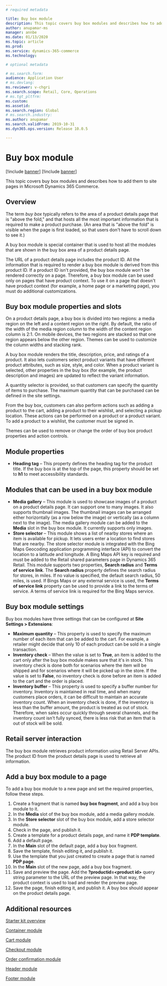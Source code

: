 ```yaml
---
# required metadata

title: Buy box module
description: This topic covers buy box modules and describes how to add them to site pages in Microsoft Dynamics 365 Commerce.
author: anupamar-ms
manager: annbe
ms.date: 01/13/2020
ms.topic: article
ms.prod: 
ms.service: dynamics-365-commerce
ms.technology: 

# optional metadata

# ms.search.form: 
audience: Application User
# ms.devlang: 
ms.reviewer: v-chgri
ms.search.scope: Retail, Core, Operations
# ms.tgt_pltfrm: 
ms.custom: 
ms.assetid: 
ms.search.region: Global
# ms.search.industry: 
ms.author: anupamar
ms.search.validFrom: 2019-10-31
ms.dyn365.ops.version: Release 10.0.5

---
```


# Buy box module

[!include [banner](includes/preview-banner.md)]
[!include [banner](includes/banner.md)]

This topic covers buy box modules and describes how to add them to site pages in Microsoft Dynamics 365 Commerce.

## Overview

The term *buy box* typically refers to the area of a product details page that is "above the fold," and that hosts all the most important information that is required to make a product purchase. (An area that is "above the fold" is visible when the page is first loaded, so that users don't have to scroll down to see it.)

A buy box module is special container that is used to host all the modules that are shown in the buy box area of a product details page.

The URL of a product details page includes the product ID. All the information that is required to render a buy box module is derived from this product ID. If a product ID isn't provided, the buy box module won't be rendered correctly on a page. Therefore, a buy box module can be used only on pages that have product context. To use it on a page that doesn't have product context (for example, a home page or a marketing page), you must do additional customizations.

## Buy box module properties and slots 

On a product details page, a buy box is divided into two regions: a media region on the left and a content region on the right. By default, the ratio of the width of the media region column to the width of the content region column is 2:1. On mobile devices, the two regions are stacked so that one region appears below the other region. Themes can be used to customize the column widths and stacking rank.

A buy box module renders the title, description, price, and ratings of a product. It also lets customers select product variants that have different product attributes, such as size, style, and color. When a product variant is selected, other properties in the buy box (for example, the product description and images) are updated to reflect the variant information. 

A quantity selector is provided, so that customers can specify the quantity of items to purchase. The maximum quantity that can be purchased can be defined in the site settings.
 
From the buy box, customers can also perform actions such as adding a product to the cart, adding a product to their wishlist, and selecting a pickup location. These actions can be performed on a product or a product variant. To add a product to a wishlist, the customer must be signed in.

Themes can be used to remove or change the order of buy box product properties and action controls. 

## Module properties

- **Heading tag** – This property defines the heading tag for the product title. If the buy box is at the top of the page, this property should be set to **h1** to meet accessibility standards. 

## Modules that can be used in a buy box module

- **Media gallery** – This module is used to showcase images of a product on a product details page. It can support one to many images. It also supports thumbnail images. The thumbnail images can be arranged either horizontally (as a row below the image) or vertically (as a column next to the image). The media gallery module can be added to the **Media** slot in the buy box module. It currently supports only images. 
- **Store selector** – This module shows a list of nearby stores where an item is available for pickup. It lets users enter a location to find stores that are nearby. The store selector module is integrated with the Bing Maps Geocoding application programming interface (API) to convert the location to a latitude and longitude. A Bing Maps API key is required and must be added to the Retail shared parameters page in Dynamics 365 Retail. This module supports two properties, **Search radius** and **Terms of service link**. The **Search radius** property defines the search radius for stores, in miles. If no value is specified, the default search radius, 50 miles, is used. If Bings Maps or any external service is used, the **Terms of service link** property can be used to provide a link to the terms of service. A terms of service link is required for the Bing Maps service. 

## Buy box module settings

Buy box modules have three settings that can be configured at **Site Settings \> Extensions**:

- **Maximum quantity** – This property is used to specify the maximum number of each item that can be added to the cart. For example, a retailer might decide that only 10 of each product can be sold in a single transaction.
- **Inventory check** – When the value is set to **True**, an item is added to the cart only after the buy box module makes sure that it's in stock. This inventory check is done both for scenarios where the item will be shipped and for scenarios where it will be picked up in the store. If the value is set to **False**, no inventory check is done before an item is added to the cart and the order is placed.
- **Inventory buffer** – This property is used to specify a buffer number for inventory. Inventory is maintained in real time, and when many customers place orders, it can be difficult to maintain an accurate inventory count. When an inventory check is done, if the inventory is less than the buffer amount, the product is treated as out of stock. Therefore, when sales occur quickly through several channels, and the inventory count isn't fully synced, there is less risk that an item that is out of stock will be sold.

## Retail server interaction

The buy box module retrieves product information using Retail Server APIs. The product ID from the product details page is used to retrieve all information.

## Add a buy box module to a page

To add a buy box module to a new page and set the required properties, follow these steps.

1. Create a fragment that is named **buy box fragment**, and add a buy box module to it.
1. In the **Media** slot of the buy box module, add a media gallery module.
1. In the **Store selector** slot of the buy box module, add a store selector module.
1. Check in the page, and publish it.
1. Create a template for a product details page, and name it **PDP template**.
1. Add a default page.
1. In the **Main** slot of the default page, add a buy box fragment.
1. Save the template, finish editing it, and publish it.
1. Use the template that you just created to create a page that is named **PDP page**.
1. In the **Main** slot of the new page, add a buy box fragment.
1. Save and preview the page. Add the **?productid=&lt;product id&gt;** query string parameter to the URL of the preview page. In that way, the product context is used to load and render the preview page.
1. Save the page, finish editing it, and publish it. A buy box should appear on the product details page.

## Additional resources

[Starter kit overview](starter-kit-overview.md)

[Container module](add-container-module.md)

[Cart module](add-cart-module.md)

[Checkout module](add-checkout-module.md)

[Order confirmation module](order-confirmation-module.md)

[Header module](author-header-module.md)

[Footer module](author-footer-module.md)
